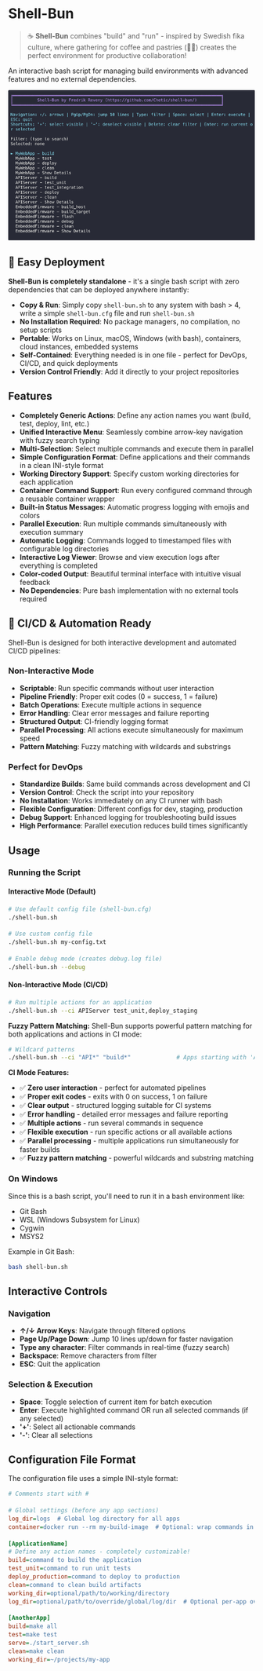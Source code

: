 # Shell-Bun

> ☕ **Shell-Bun** combines "build" and "run" - inspired by Swedish fika culture, where gathering for coffee and pastries (🍩🍰) creates the perfect environment for productive collaboration!

An interactive bash script for managing build environments with advanced features and no external dependencies.

![demo](shell-bun-demo.gif)

## 🚀 Easy Deployment

**Shell-Bun is completely standalone** - it's a single bash script with zero dependencies that can be deployed anywhere instantly:

- **Copy & Run**: Simply copy `shell-bun.sh` to any system with bash > 4, write a simple `shell-bun.cfg` file and run `shell-bun.sh`
- **No Installation Required**: No package managers, no compilation, no setup scripts
- **Portable**: Works on Linux, macOS, Windows (with bash), containers, cloud instances, embedded systems
- **Self-Contained**: Everything needed is in one file - perfect for DevOps, CI/CD, and quick deployments
- **Version Control Friendly**: Add it directly to your project repositories

## Features

- **Completely Generic Actions**: Define any action names you want (build, test, deploy, lint, etc.)
- **Unified Interactive Menu**: Seamlessly combine arrow-key navigation with fuzzy search typing
- **Multi-Selection**: Select multiple commands and execute them in parallel
- **Simple Configuration Format**: Define applications and their commands in a clean INI-style format
- **Working Directory Support**: Specify custom working directories for each application
- **Container Command Support**: Run every configured command through a reusable container wrapper
- **Built-in Status Messages**: Automatic progress logging with emojis and colors
- **Parallel Execution**: Run multiple commands simultaneously with execution summary
- **Automatic Logging**: Commands logged to timestamped files with configurable log directories
- **Interactive Log Viewer**: Browse and view execution logs after everything is completed
- **Color-coded Output**: Beautiful terminal interface with intuitive visual feedback
- **No Dependencies**: Pure bash implementation with no external tools required

## 🤖 CI/CD & Automation Ready

Shell-Bun is designed for both interactive development and automated CI/CD pipelines:

### Non-Interactive Mode
- **Scriptable**: Run specific commands without user interaction
- **Pipeline Friendly**: Proper exit codes (0 = success, 1 = failure)
- **Batch Operations**: Execute multiple actions in sequence
- **Error Handling**: Clear error messages and failure reporting
- **Structured Output**: CI-friendly logging format
- **Parallel Processing**: All actions execute simultaneously for maximum speed
- **Pattern Matching**: Fuzzy matching with wildcards and substrings

### Perfect for DevOps
- **Standardize Builds**: Same build commands across development and CI
- **Version Control**: Check the script into your repository 
- **No Installation**: Works immediately on any CI runner with bash
- **Flexible Configuration**: Different configs for dev, staging, production
- **Debug Support**: Enhanced logging for troubleshooting build issues
- **High Performance**: Parallel execution reduces build times significantly

## Usage

### Running the Script

#### Interactive Mode (Default)
```bash
# Use default config file (shell-bun.cfg)
./shell-bun.sh

# Use custom config file
./shell-bun.sh my-config.txt

# Enable debug mode (creates debug.log file)
./shell-bun.sh --debug
```

#### Non-Interactive Mode (CI/CD)
```bash
# Run multiple actions for an application
./shell-bun.sh --ci APIServer test_unit,deploy_staging
```

**Fuzzy Pattern Matching:**
Shell-Bun supports powerful pattern matching for both applications and actions in CI mode:

```bash
# Wildcard patterns  
./shell-bun.sh --ci "API*" "build*"             # Apps starting with 'API', actions starting with 'build'
```

**CI Mode Features:**
- ✅ **Zero user interaction** - perfect for automated pipelines
- ✅ **Proper exit codes** - exits with 0 on success, 1 on failure
- ✅ **Clear output** - structured logging suitable for CI systems
- ✅ **Error handling** - detailed error messages and failure reporting
- ✅ **Multiple actions** - run several commands in sequence
- ✅ **Flexible execution** - run specific actions or all available actions
- ✅ **Parallel processing** - multiple applications run simultaneously for faster builds
- ✅ **Fuzzy pattern matching** - powerful wildcards and substring matching

### On Windows

Since this is a bash script, you'll need to run it in a bash environment like:
- Git Bash
- WSL (Windows Subsystem for Linux) 
- Cygwin
- MSYS2

Example in Git Bash:
```bash
bash shell-bun.sh
```

## Interactive Controls

### Navigation
- **↑/↓ Arrow Keys**: Navigate through filtered options
- **Page Up/Page Down**: Jump 10 lines up/down for faster navigation
- **Type any character**: Filter commands in real-time (fuzzy search)
- **Backspace**: Remove characters from filter
- **ESC**: Quit the application

### Selection & Execution
- **Space**: Toggle selection of current item for batch execution
- **Enter**: Execute highlighted command OR run all selected commands (if any selected)
- **'+'**: Select all actionable commands
- **'-'**: Clear all selections

## Configuration File Format

The configuration file uses a simple INI-style format:

```ini
# Comments start with #

# Global settings (before any app sections)
log_dir=logs  # Global log directory for all apps
container=docker run --rm my-build-image  # Optional: wrap commands in a container

[ApplicationName]
# Define any action names - completely customizable!
build=command to build the application
test_unit=command to run unit tests
deploy_production=command to deploy to production
clean=command to clean build artifacts
working_dir=optional/path/to/working/directory
log_dir=optional/path/to/override/global/log/dir  # Optional per-app override

[AnotherApp]
build=make all
test=make test
serve=./start_server.sh
clean=make clean
working_dir=~/projects/my-app
```
